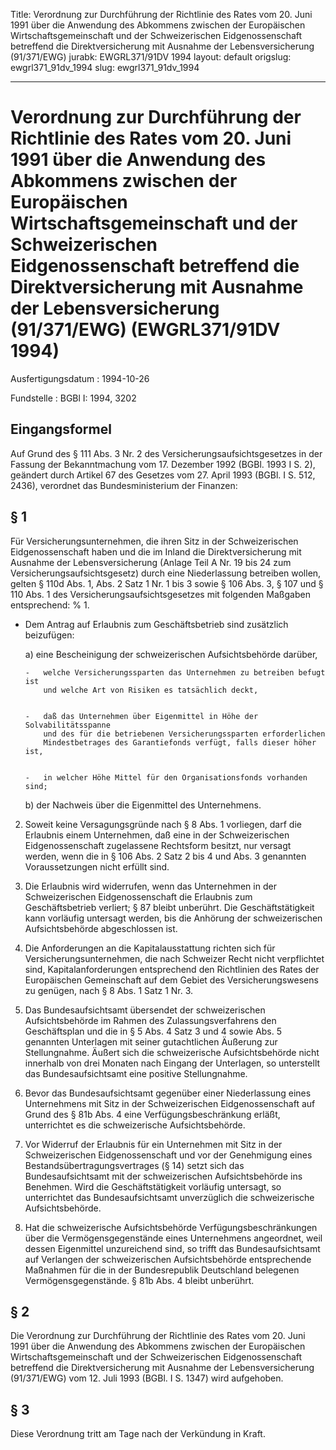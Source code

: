 Title: Verordnung zur Durchführung der Richtlinie des Rates vom 20. Juni 1991 über
  die Anwendung des Abkommens zwischen der Europäischen Wirtschaftsgemeinschaft und
  der Schweizerischen Eidgenossenschaft betreffend die Direktversicherung mit Ausnahme
  der Lebensversicherung (91/371/EWG)
jurabk: EWGRL371/91DV 1994
layout: default
origslug: ewgrl371_91dv_1994
slug: ewgrl371_91dv_1994

---

# Verordnung zur Durchführung der Richtlinie des Rates vom 20. Juni 1991 über die Anwendung des Abkommens zwischen der Europäischen Wirtschaftsgemeinschaft und der Schweizerischen Eidgenossenschaft betreffend die Direktversicherung mit Ausnahme der Lebensversicherung (91/371/EWG) (EWGRL371/91DV 1994)

Ausfertigungsdatum
:   1994-10-26

Fundstelle
:   BGBl I: 1994, 3202



## Eingangsformel

Auf Grund des § 111 Abs. 3 Nr. 2 des Versicherungsaufsichtsgesetzes in
der Fassung der Bekanntmachung vom  17. Dezember 1992 (BGBl. 1993 I S.
2), geändert durch Artikel 67 des Gesetzes vom 27. April 1993 (BGBl. I
S. 512, 2436), verordnet das Bundesministerium der Finanzen:


## § 1

Für Versicherungsunternehmen, die ihren Sitz in der Schweizerischen
Eidgenossenschaft haben und die im Inland die Direktversicherung mit
Ausnahme der Lebensversicherung (Anlage Teil A Nr. 19 bis 24 zum
Versicherungsaufsichtsgesetz) durch eine Niederlassung betreiben
wollen, gelten § 110d Abs. 1, Abs. 2 Satz 1 Nr. 1 bis 3 sowie § 106
Abs. 3, § 107 und § 110 Abs. 1 des Versicherungsaufsichtsgesetzes mit
folgenden Maßgaben entsprechend: % 1.

*   Dem Antrag auf Erlaubnis zum Geschäftsbetrieb sind zusätzlich
    beizufügen:

    a)  eine Bescheinigung der schweizerischen Aufsichtsbehörde darüber,

        -   welche Versicherungssparten das Unternehmen zu betreiben befugt ist
            und welche Art von Risiken es tatsächlich deckt,


        -   daß das Unternehmen über Eigenmittel in Höhe der Solvabilitätsspanne
            und des für die betriebenen Versicherungssparten erforderlichen
            Mindestbetrages des Garantiefonds verfügt, falls dieser höher ist,


        -   in welcher Höhe Mittel für den Organisationsfonds vorhanden sind;





    b)  der Nachweis über die Eigenmittel des Unternehmens.





2.  Soweit keine Versagungsgründe nach § 8 Abs. 1 vorliegen, darf die
    Erlaubnis einem Unternehmen, daß eine in der Schweizerischen
    Eidgenossenschaft zugelassene Rechtsform besitzt, nur versagt werden,
    wenn die in § 106 Abs. 2 Satz 2 bis 4 und Abs. 3 genannten
    Voraussetzungen nicht erfüllt sind.


3.  Die Erlaubnis wird widerrufen, wenn das Unternehmen in der
    Schweizerischen Eidgenossenschaft die Erlaubnis zum Geschäftsbetrieb
    verliert; § 87 bleibt unberührt. Die Geschäftstätigkeit kann vorläufig
    untersagt werden, bis die Anhörung der schweizerischen
    Aufsichtsbehörde abgeschlossen ist.


4.  Die Anforderungen an die Kapitalausstattung richten sich für
    Versicherungsunternehmen, die nach Schweizer Recht nicht verpflichtet
    sind, Kapitalanforderungen entsprechend den Richtlinien des Rates der
    Europäischen Gemeinschaft auf dem Gebiet des Versicherungswesens zu
    genügen, nach § 8 Abs. 1 Satz 1 Nr. 3.


5.  Das Bundesaufsichtsamt übersendet der schweizerischen Aufsichtsbehörde
    im Rahmen des Zulassungsverfahrens den Geschäftsplan und die in § 5
    Abs. 4 Satz 3 und 4 sowie Abs. 5 genannten Unterlagen mit seiner
    gutachtlichen Äußerung zur Stellungnahme. Äußert sich die
    schweizerische Aufsichtsbehörde nicht innerhalb von drei Monaten nach
    Eingang der Unterlagen, so unterstellt das Bundesaufsichtsamt eine
    positive Stellungnahme.


6.  Bevor das Bundesaufsichtsamt gegenüber einer Niederlassung eines
    Unternehmens mit Sitz in der Schweizerischen Eidgenossenschaft auf
    Grund des § 81b Abs. 4 eine Verfügungsbeschränkung erläßt,
    unterrichtet es die schweizerische Aufsichtsbehörde.


7.  Vor Widerruf der Erlaubnis für ein Unternehmen mit Sitz in der
    Schweizerischen Eidgenossenschaft und vor der Genehmigung eines
    Bestandsübertragungsvertrages (§ 14) setzt sich das Bundesaufsichtsamt
    mit der schweizerischen Aufsichtsbehörde ins Benehmen. Wird die
    Geschäftstätigkeit vorläufig untersagt, so unterrichtet das
    Bundesaufsichtsamt unverzüglich die schweizerische Aufsichtsbehörde.


8.  Hat die schweizerische Aufsichtsbehörde Verfügungsbeschränkungen über
    die Vermögensgegenstände eines Unternehmens angeordnet, weil dessen
    Eigenmittel unzureichend sind, so trifft das Bundesaufsichtsamt auf
    Verlangen der schweizerischen Aufsichtsbehörde entsprechende Maßnahmen
    für die in der Bundesrepublik Deutschland belegenen
    Vermögensgegenstände. § 81b Abs. 4 bleibt unberührt.





## § 2

Die Verordnung zur Durchführung der Richtlinie des Rates vom 20. Juni
1991 über die Anwendung des Abkommens zwischen der Europäischen
Wirtschaftsgemeinschaft und der Schweizerischen Eidgenossenschaft
betreffend die Direktversicherung mit Ausnahme der Lebensversicherung
(91/371/EWG) vom 12. Juli 1993 (BGBl. I S. 1347) wird aufgehoben.


## § 3

Diese Verordnung tritt am Tage nach der Verkündung in Kraft.

